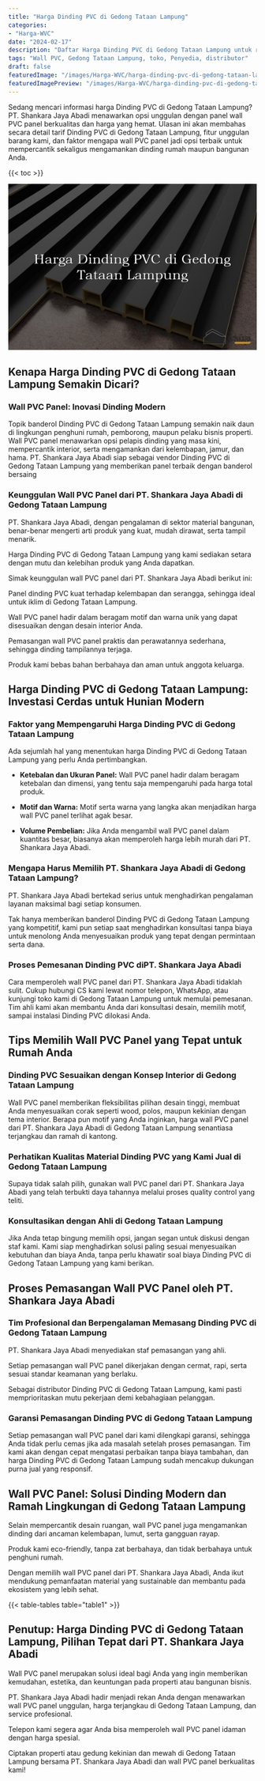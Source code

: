 ```yaml
---
title: "Harga Dinding PVC di Gedong Tataan Lampung"
categories:
- "Harga-WVC"
date: "2024-02-17"
description: "Daftar Harga Dinding PVC di Gedong Tataan Lampung untuk rumah, office, serta toko. Produk berkualitas, beragam motif, variasi warna elegan, beserta layanan penempatan ditangani oleh tenaga ahli profesional serta kepastian resmi!|Layanan distribusi Dinding PVC di Gedong Tataan Lampung untuk kebutuhan rumah, kantor, maupun ritel, beserta produk terbaik dan instalasi oleh teknisi profesional dan garansi resmi.|Pilihan Dinding PVC di Gedong Tataan Lampung yang terpercaya untuk hunian, perkantoran, dan toko, dengan material terbaik dan pemasangan oleh teknisi profesional dan jaminan resmi.|Distribusi Dinding PVC di Gedong Tataan Lampung untuk tempat tinggal, kantor, dan toko, beserta material berkualitas dan penempatan ditangani oleh tenaga ahli profesional, dilengkapi beserta garansi resmi.}"
tags: "Wall PVC, Gedong Tataan Lampung, toko, Penyedia, distributor"
draft: false
featuredImage: "/images/Harga-WVC/harga-dinding-pvc-di-gedong-tataan-lampung.png"
featuredImagePreview: "/images/Harga-WVC/harga-dinding-pvc-di-gedong-tataan-lampung.png"
---
```


Sedang mencari informasi harga Dinding PVC di Gedong Tataan Lampung? PT. Shankara Jaya Abadi menawarkan opsi unggulan dengan panel wall PVC panel berkualitas dan harga yang hemat. Ulasan ini akan membahas secara detail tarif Dinding PVC di Gedong Tataan Lampung, fitur unggulan barang kami, dan faktor mengapa wall PVC panel jadi opsi terbaik untuk mempercantik sekaligus mengamankan dinding rumah maupun bangunan Anda.

{{< toc >}}

![Harga Dinding PVC di Gedong Tataan Lampung](/images/Harga-WVC/Harga-Dinding-PVC-di-Gedong-Tataan-Lampung.png)

## Kenapa Harga Dinding PVC di Gedong Tataan Lampung Semakin Dicari?

### Wall PVC Panel: Inovasi Dinding Modern

Topik banderol Dinding PVC di Gedong Tataan Lampung semakin naik daun di lingkungan penghuni rumah, pemborong, maupun pelaku bisnis properti. Wall PVC panel menawarkan opsi pelapis dinding yang masa kini, mempercantik interior, serta mengamankan dari kelembapan, jamur, dan hama. PT. Shankara Jaya Abadi siap sebagai vendor Dinding PVC di Gedong Tataan Lampung yang memberikan panel terbaik dengan banderol bersaing

### Keunggulan Wall PVC Panel dari PT. Shankara Jaya Abadi di Gedong Tataan Lampung

PT. Shankara Jaya Abadi, dengan pengalaman di sektor material bangunan, benar-benar mengerti arti produk yang kuat, mudah dirawat, serta tampil menarik.

Harga Dinding PVC di Gedong Tataan Lampung yang kami sediakan setara dengan mutu dan kelebihan produk yang Anda dapatkan.

Simak keunggulan wall PVC panel dari PT. Shankara Jaya Abadi berikut ini:

Panel dinding PVC kuat terhadap kelembapan dan serangga, sehingga ideal untuk iklim di Gedong Tataan Lampung.

Wall PVC panel hadir dalam beragam motif dan warna unik yang dapat disesuaikan dengan desain interior Anda.

Pemasangan wall PVC panel praktis dan perawatannya sederhana, sehingga dinding tampilannya terjaga.

Produk kami bebas bahan berbahaya dan aman untuk anggota keluarga.

## Harga Dinding PVC di Gedong Tataan Lampung: Investasi Cerdas untuk Hunian Modern

### Faktor yang Mempengaruhi Harga Dinding PVC di Gedong Tataan Lampung

Ada sejumlah hal yang menentukan harga Dinding PVC di Gedong Tataan Lampung yang perlu Anda pertimbangkan.

- **Ketebalan dan Ukuran Panel:** Wall PVC panel hadir dalam beragam ketebalan dan dimensi, yang tentu saja mempengaruhi pada harga total produk.

- **Motif dan Warna:** Motif serta warna yang langka akan menjadikan harga wall PVC panel terlihat agak besar.

- **Volume Pembelian:** Jika Anda mengambil wall PVC panel dalam kuantitas besar, biasanya akan memperoleh harga lebih murah dari PT. Shankara Jaya Abadi.

### Mengapa Harus Memilih PT. Shankara Jaya Abadi di Gedong Tataan Lampung?

PT. Shankara Jaya Abadi bertekad serius untuk menghadirkan pengalaman layanan maksimal bagi setiap konsumen.

Tak hanya memberikan banderol Dinding PVC di Gedong Tataan Lampung yang kompetitif, kami pun setiap saat menghadirkan konsultasi tanpa biaya untuk menolong Anda menyesuaikan produk yang tepat dengan permintaan serta dana.

### Proses Pemesanan Dinding PVC diPT. Shankara Jaya Abadi

Cara memperoleh wall PVC panel dari PT. Shankara Jaya Abadi tidaklah sulit. Cukup hubungi CS kami lewat nomor telepon, WhatsApp, atau kunjungi toko kami di Gedong Tataan Lampung untuk memulai pemesanan. Tim ahli kami akan membantu Anda dari konsultasi desain, memilih motif, sampai instalasi Dinding PVC dilokasi Anda.

## Tips Memilih Wall PVC Panel yang Tepat untuk Rumah Anda

### Dinding PVC Sesuaikan dengan Konsep Interior di Gedong Tataan Lampung

Wall PVC panel memberikan fleksibilitas pilihan desain tinggi, membuat Anda menyesuaikan corak seperti wood, polos, maupun kekinian dengan tema interior. Berapa pun motif yang Anda inginkan, harga wall PVC panel dari PT. Shankara Jaya Abadi di Gedong Tataan Lampung senantiasa terjangkau dan ramah di kantong.

### Perhatikan Kualitas Material Dinding PVC yang Kami Jual di Gedong Tataan Lampung

Supaya tidak salah pilih, gunakan wall PVC panel dari PT. Shankara Jaya Abadi yang telah terbukti daya tahannya melalui proses quality control yang teliti.

### Konsultasikan dengan Ahli di Gedong Tataan Lampung

Jika Anda tetap bingung memilih opsi, jangan segan untuk diskusi dengan staf kami. Kami siap menghadirkan solusi paling sesuai menyesuaikan kebutuhan dan biaya Anda, tanpa perlu khawatir soal biaya Dinding PVC di Gedong Tataan Lampung yang kami berikan.

## Proses Pemasangan Wall PVC Panel oleh PT. Shankara Jaya Abadi

### Tim Profesional dan Berpengalaman Memasang Dinding PVC di Gedong Tataan Lampung

PT. Shankara Jaya Abadi menyediakan staf pemasangan yang ahli.

Setiap pemasangan wall PVC panel dikerjakan dengan cermat, rapi, serta sesuai standar keamanan yang berlaku.

Sebagai distributor Dinding PVC di Gedong Tataan Lampung, kami pasti memprioritaskan mutu pekerjaan demi kebahagiaan pelanggan.

### Garansi Pemasangan Dinding PVC di Gedong Tataan Lampung

Setiap pemasangan wall PVC panel dari kami dilengkapi garansi, sehingga Anda tidak perlu cemas jika ada masalah setelah proses pemasangan. Tim kami akan dengan cepat mengatasi perbaikan tanpa biaya tambahan, dan harga Dinding PVC di Gedong Tataan Lampung sudah mencakup dukungan purna jual yang responsif.

## Wall PVC Panel: Solusi Dinding Modern dan Ramah Lingkungan di Gedong Tataan Lampung

Selain mempercantik desain ruangan, wall PVC panel juga mengamankan dinding dari ancaman kelembapan, lumut, serta gangguan rayap.

Produk kami eco-friendly, tanpa zat berbahaya, dan tidak berbahaya untuk penghuni rumah.

Dengan memilih wall PVC panel dari PT. Shankara Jaya Abadi, Anda ikut mendukung pemanfaatan material yang sustainable dan membantu pada ekosistem yang lebih sehat.

{{< table-tables table="table1" >}}

## Penutup: Harga Dinding PVC di Gedong Tataan Lampung, Pilihan Tepat dari PT. Shankara Jaya Abadi

Wall PVC panel merupakan solusi ideal bagi Anda yang ingin memberikan kemudahan, estetika, dan keuntungan pada properti atau bangunan bisnis.

PT. Shankara Jaya Abadi hadir menjadi rekan Anda dengan menawarkan wall PVC panel unggulan, harga terjangkau di Gedong Tataan Lampung, dan service profesional.

Telepon kami segera agar Anda bisa memperoleh wall PVC panel idaman dengan harga spesial.

Ciptakan properti atau gedung kekinian dan mewah di Gedong Tataan Lampung bersama PT. Shankara Jaya Abadi dan wall PVC panel berkualitas kami!

